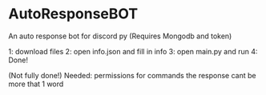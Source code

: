 # AutoResponseBOT
An auto response bot for discord py (Requires Mongodb and token)

1: download files
2: open info.json and fill in info
3: open main.py and run
4: Done!



(Not fully done!)
Needed:
permissions for commands
the response cant be more that 1 word
